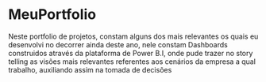# MeuPortfolio
Neste portfolio de projetos, constam alguns dos mais relevantes os quais eu desenvolvi no decorrer ainda deste ano, nele constam Dashboards construidos através da plataforma de Power B.I, onde pude trazer no story telling as visões mais relevantes referentes aos cenários da empresa a qual trabalho, auxiliando assim na tomada de decisões
